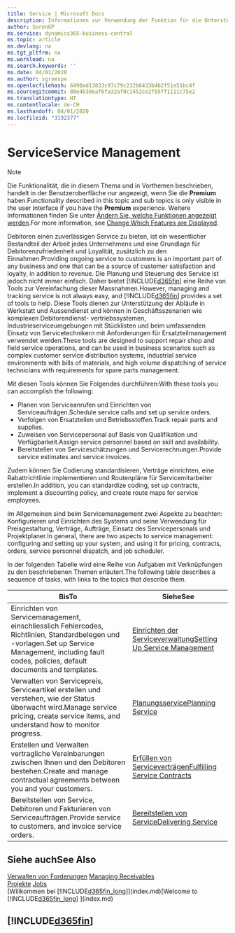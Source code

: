 ```yaml
---
title: Service | Microsoft Docs
description: Informationen zur Verwendung der Funktion für die Unterstützung der Arbeitsgänge Werkstatt und Service.
author: SorenGP
ms.service: dynamics365-business-central
ms.topic: article
ms.devlang: na
ms.tgt_pltfrm: na
ms.workload: na
ms.search.keywords: ''
ms.date: 04/01/2020
ms.author: sgroespe
ms.openlocfilehash: 6490ad13833c97c79c232b6433b4b2f51e51bc4f
ms.sourcegitcommit: 88e4b30eaf6fa32af0c1452ce2f85ff1111c75e2
ms.translationtype: HT
ms.contentlocale: de-CH
ms.lasthandoff: 04/01/2020
ms.locfileid: "3192377"
---
```

# <a name="service-management"></a><span data-ttu-id="0910d-103">Service</span><span class="sxs-lookup"><span data-stu-id="0910d-103">Service Management</span></span>
> [!NOTE]
> <span data-ttu-id="0910d-104">Die Funktionalität, die in diesem Thema und in Vorthemen beschrieben, handelt in der Benutzeroberfläche nur angezeigt, wenn Sie die **Premium** haben.</span><span class="sxs-lookup"><span data-stu-id="0910d-104">Functionality described in this topic and sub topics is only visible in the user interface if you have the **Premium** experience.</span></span> <span data-ttu-id="0910d-105">Weitere Informationen finden Sie unter [Ändern Sie, welche Funktionen angezeigt werden](ui-experiences.md).</span><span class="sxs-lookup"><span data-stu-id="0910d-105">For more information, see [Change Which Features are Displayed](ui-experiences.md).</span></span>

<span data-ttu-id="0910d-106">Debitoren einen zuverlässigen Service zu bieten, ist ein wesentlicher Bestandteil der Arbeit jedes Unternehmens und eine Grundlage für Debitorenzufriedenheit und Loyalität, zusätzlich zu den Einnahmen.</span><span class="sxs-lookup"><span data-stu-id="0910d-106">Providing ongoing service to customers is an important part of any business and one that can be a source of customer satisfaction and loyalty, in addition to revenue.</span></span> <span data-ttu-id="0910d-107">Die Planung und Steuerung des Service ist jedoch nicht immer einfach. Daher bietet [!INCLUDE[d365fin](includes/d365fin_md.md)] eine Reihe von Tools zur Vereinfachung dieser Massnahmen.</span><span class="sxs-lookup"><span data-stu-id="0910d-107">However, managing and tracking service is not always easy, and [!INCLUDE[d365fin](includes/d365fin_md.md)] provides a set of tools to help.</span></span> <span data-ttu-id="0910d-108">Diese Tools dienen zur Unterstützung der Abläufe in Werkstatt und Aussendienst und können in Geschäftsszenarien wie komplexen Debitorendienst- vertriebssystemen, Industrieserviceumgebungen mit Stücklisten und beim umfassenden Einsatz von Servicetechnikern mit Anforderungen für Ersatzteilmanagement verwendet werden.</span><span class="sxs-lookup"><span data-stu-id="0910d-108">These tools are designed to support repair shop and field service operations, and can be used in business scenarios such as complex customer service distribution systems, industrial service environments with bills of materials, and high volume dispatching of service technicians with requirements for spare parts management.</span></span>  

 <span data-ttu-id="0910d-109">Mit diesen Tools können Sie Folgendes durchführen:</span><span class="sxs-lookup"><span data-stu-id="0910d-109">With these tools you can accomplish the following:</span></span>  

* <span data-ttu-id="0910d-110">Planen von Serviceanrufen und Einrichten von Serviceaufträgen.</span><span class="sxs-lookup"><span data-stu-id="0910d-110">Schedule service calls and set up service orders.</span></span>  
* <span data-ttu-id="0910d-111">Verfolgen von Ersatzteilen und Betriebsstoffen.</span><span class="sxs-lookup"><span data-stu-id="0910d-111">Track repair parts and supplies.</span></span>  
* <span data-ttu-id="0910d-112">Zuweisen von Servicepersonal auf Basis von Qualifikation und Verfügbarkeit.</span><span class="sxs-lookup"><span data-stu-id="0910d-112">Assign service personnel based on skill and availability.</span></span>  
* <span data-ttu-id="0910d-113">Bereitstellen von Serviceschätzungen und Servicerechnungen.</span><span class="sxs-lookup"><span data-stu-id="0910d-113">Provide service estimates and service invoices.</span></span>  

<span data-ttu-id="0910d-114">Zudem können Sie Codierung standardisieren, Verträge einrichten, eine Rabattrichtlinie implementieren und Routenpläne für Servicemitarbeiter erstellen.</span><span class="sxs-lookup"><span data-stu-id="0910d-114">In addition, you can standardize coding, set up contracts, implement a discounting policy, and create route maps for service employees.</span></span>  

<span data-ttu-id="0910d-115">Im Allgemeinen sind beim Servicemanagement zwei Aspekte zu beachten: Konfigurieren und Einrichten des Systems und seine Verwendung für Preisgestaltung, Verträge, Aufträge, Einsatz des Servicepersonals und Projektplaner.</span><span class="sxs-lookup"><span data-stu-id="0910d-115">In general, there are two aspects to service management: configuring and setting up your system, and using it for pricing, contracts, orders, service personnel dispatch, and job scheduler.</span></span>  

<span data-ttu-id="0910d-116">In der folgenden Tabelle wird eine Reihe von Aufgaben mit Verknüpfungen zu den beschriebenen Themen erläutert.</span><span class="sxs-lookup"><span data-stu-id="0910d-116">The following table describes a sequence of tasks, with links to the topics that describe them.</span></span>   

|<span data-ttu-id="0910d-117">**Bis**</span><span class="sxs-lookup"><span data-stu-id="0910d-117">**To**</span></span>|<span data-ttu-id="0910d-118">**Siehe**</span><span class="sxs-lookup"><span data-stu-id="0910d-118">**See**</span></span>|  
|------------|-------------|  
|<span data-ttu-id="0910d-119">Einrichten von Servicemanagement, einschliesslich Fehlercodes, Richtlinien, Standardbelegen und -vorlagen.</span><span class="sxs-lookup"><span data-stu-id="0910d-119">Set up Service Management, including fault codes, policies, default documents and templates.</span></span>|[<span data-ttu-id="0910d-120">Einrichten der Serviceverwaltung</span><span class="sxs-lookup"><span data-stu-id="0910d-120">Setting Up Service Management</span></span>](service-setup-service.md)|  
|<span data-ttu-id="0910d-121">Verwalten von Servicepreis, Serviceartikel erstellen und verstehen, wie der Status überwacht wird.</span><span class="sxs-lookup"><span data-stu-id="0910d-121">Manage service pricing, create service items, and understand how to monitor progress.</span></span>|[<span data-ttu-id="0910d-122">Planungsservice</span><span class="sxs-lookup"><span data-stu-id="0910d-122">Planning Service</span></span>](service-plan-service.md)|  
|<span data-ttu-id="0910d-123">Erstellen und Verwalten vertragliche Vereinbarungen zwischen Ihnen und den Debitoren bestehen.</span><span class="sxs-lookup"><span data-stu-id="0910d-123">Create and manage contractual agreements between you and your customers.</span></span>|[<span data-ttu-id="0910d-124">Erfüllen von Serviceverträgen</span><span class="sxs-lookup"><span data-stu-id="0910d-124">Fulfilling Service Contracts</span></span>](service-fulfill-service-contracts.md)|  
|<span data-ttu-id="0910d-125">Bereitstellen von Service, Debitoren und Fakturieren von Serviceaufträgen.</span><span class="sxs-lookup"><span data-stu-id="0910d-125">Provide service to customers, and invoice service orders.</span></span>|[<span data-ttu-id="0910d-126">Bereitstellen von Service</span><span class="sxs-lookup"><span data-stu-id="0910d-126">Delivering Service</span></span>](service-deliver-service.md)|  

## <a name="see-also"></a><span data-ttu-id="0910d-127">Siehe auch</span><span class="sxs-lookup"><span data-stu-id="0910d-127">See Also</span></span>  
<span data-ttu-id="0910d-128">[Verwalten von Forderungen](receivables-manage-receivables.md) </span><span class="sxs-lookup"><span data-stu-id="0910d-128">[Managing Receivables](receivables-manage-receivables.md) </span></span>  
<span data-ttu-id="0910d-129">[Projekte](projects-how-create-jobs.md) </span><span class="sxs-lookup"><span data-stu-id="0910d-129">[Jobs](projects-how-create-jobs.md) </span></span>  
<span data-ttu-id="0910d-130">[Willkommen bei [!INCLUDE[d365fin_long](includes/d365fin_long_md.md)]](index.md)</span><span class="sxs-lookup"><span data-stu-id="0910d-130">[Welcome to [!INCLUDE[d365fin_long](includes/d365fin_long_md.md)] ](index.md)</span></span>

## [!INCLUDE[d365fin](includes/free_trial_md.md)]  
